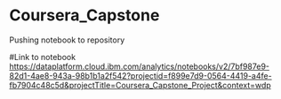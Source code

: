 # Coursera_Capstone
Pushing notebook to repository

#Link to notebook https://dataplatform.cloud.ibm.com/analytics/notebooks/v2/7bf987e9-82d1-4ae8-943a-98b1b1a2f542?projectid=f899e7d9-0564-4419-a4fe-fb7904c48c5d&projectTitle=Coursera_Capstone_Project&context=wdp
